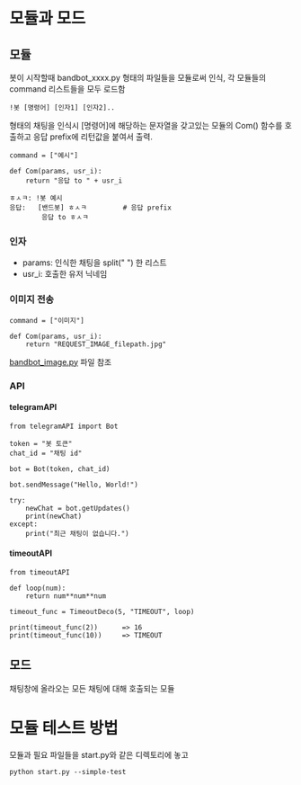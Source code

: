 # 모듈과 모드
## 모듈
봇이 시작할때 bandbot_xxxx.py 형태의 파일들을 모듈로써 인식, 각 모듈들의 command 리스트들을 모두 로드함
```
!봇 [명령어] [인자1] [인자2]..
```
형태의 채팅을 인식시 [명령어]에 해당하는 문자열을 갖고있는 모듈의 Com() 함수를 호출하고 응답 prefix에 리턴값을 붙여서 출력.

```
command = ["예시"]

def Com(params, usr_i):
    return "응답 to " + usr_i
```

```
ㅎㅅㅋ: !봇 예시
응답:   [밴드봇] ㅎㅅㅋ         # 응답 prefix
        응답 to ㅎㅅㅋ
```

### 인자
* params: 인식한 채팅을 split(" ") 한 리스트
* usr_i: 호출한 유저 닉네임

### 이미지 전송
```
command = ["이미지"]

def Com(params, usr_i):
    return "REQUEST_IMAGE_filepath.jpg"
```
[bandbot_image.py](https://github.com/kohs100/bandbot2/blob/master/module_example/bandbot_image.py "ref") 파일 참조

### API
#### telegramAPI
```
from telegramAPI import Bot

token = "봇 토큰"
chat_id = "채팅 id"

bot = Bot(token, chat_id)

bot.sendMessage("Hello, World!")

try:
    newChat = bot.getUpdates()
    print(newChat)
except:
    print("최근 채팅이 없습니다.")

```

#### timeoutAPI
```
from timeoutAPI

def loop(num):
    return num**num**num

timeout_func = TimeoutDeco(5, "TIMEOUT", loop)

print(timeout_func(2))      => 16
print(timeout_func(10))     => TIMEOUT
```

## 모드
채팅창에 올라오는 모든 채팅에 대해 호출되는 모듈

# 모듈 테스트 방법
모듈과 필요 파일들을 start.py와 같은 디렉토리에 놓고
```
python start.py --simple-test
```